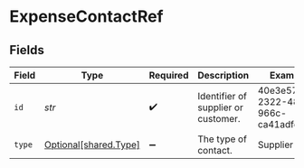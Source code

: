 # ExpenseContactRef


## Fields

| Field                                                | Type                                                 | Required                                             | Description                                          | Example                                              |
| ---------------------------------------------------- | ---------------------------------------------------- | ---------------------------------------------------- | ---------------------------------------------------- | ---------------------------------------------------- |
| `id`                                                 | *str*                                                | :heavy_check_mark:                                   | Identifier of supplier or customer.                  | 40e3e57c-2322-4898-966c-ca41adfd23fd                 |
| `type`                                               | [Optional[shared.Type]](../../models/shared/type.md) | :heavy_minus_sign:                                   | The type of contact.                                 | Supplier                                             |
